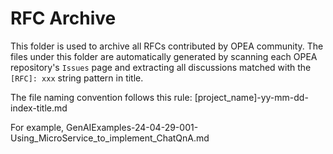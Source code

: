 RFC Archive
====================

This folder is used to archive all RFCs contributed by OPEA community. The files under this folder are automatically generated by scanning each OPEA repository's `Issues` page and extracting all discussions matched with the `[RFC]: xxx` string pattern in title.

The file naming convention follows this rule: [project_name]-yy-mm-dd-index-title.md

For example, GenAIExamples-24-04-29-001-Using_MicroService_to_implement_ChatQnA.md
